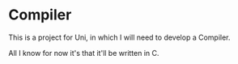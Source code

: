 # Compiler

This is a project for Uni, in which I will need to develop a Compiler.

All I know for now it's that it'll be written in C.
